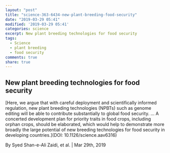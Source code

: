 ```yaml
---
layout: "post"
title: "science-363-6434-new-plant-breeding-food-security"
date: "2019-03-29 05:41"
modified: '2019-03-29 05:41'
categories: science
excerpt: New plant breeding technologies for food security
tags:
  - Science
  - plant breeding
  - food security
comments: true
share: true
---
```


## New plant breeding technologies for food security

[Here, we argue that with careful deployment and scientifically informed regulation, new plant breeding technologies (NPBTs) such as genome editing will be able to contribute substantially to global food security. ... A concerted development plan for priority traits in food crops, including orphan crops, should be elaborated, which would help to demonstrate more broadly the large potential of new breeding technologies for food security in developing countries.](DOI: 10.1126/science.aav6316)

By Syed Shan-e-Ali Zaidi, et al. | Mar 29th, 2019
